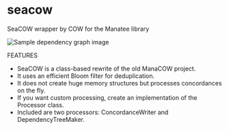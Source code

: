 # seacow
SeaCOW wrapper by COW for the Manatee library

![Sample dependency graph image](https://raw.githubusercontent.com/rsling/seacow/master/sample.png)

FEATURES

- SeaCOW is a class-based rewrite of the old ManaCOW project.
- It uses an efficient Bloom filter for deduplication.
- It does not create huge memory structures but processes
  concordances on the fly.
- If you want custom processing, create an implementation
  of the Processor class.
- Included are two processors: ConcordanceWriter and 
  DependencyTreeMaker.
